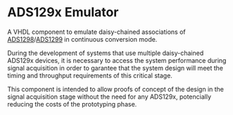 # ADS129x Emulator

A VHDL component to emulate daisy-chained associations of [ADS1298](https://www.ti.com/product/ADS1298)/[ADS1299](https://www.ti.com/product/ADS1299) in continuous conversion mode.

During the development of systems that use multiple daisy-chained ADS129x devices, it is necessary to access the system performance during signal acquisition in order to garantee that the system design will meet the timing and throughput requirements of this critical stage.

This component is intended to allow proofs of concept of the design in the signal acquisition stage without the need for any ADS129x, potencially reducing the costs of the prototyping phase.
